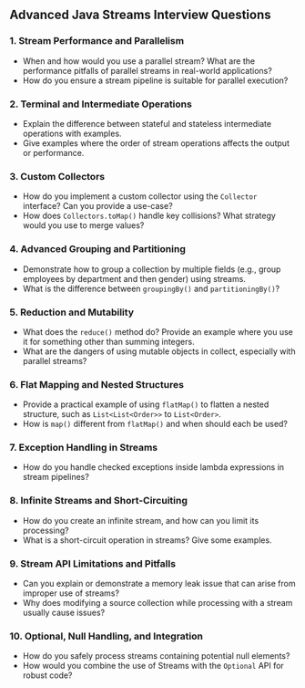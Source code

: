 ## Advanced Java Streams Interview Questions

### 1. Stream Performance and Parallelism
- When and how would you use a parallel stream? What are the performance pitfalls of parallel streams in real-world applications?
- How do you ensure a stream pipeline is suitable for parallel execution?

### 2. Terminal and Intermediate Operations
- Explain the difference between stateful and stateless intermediate operations with examples.
- Give examples where the order of stream operations affects the output or performance.

### 3. Custom Collectors
- How do you implement a custom collector using the `Collector` interface? Can you provide a use-case?
- How does `Collectors.toMap()` handle key collisions? What strategy would you use to merge values?

### 4. Advanced Grouping and Partitioning
- Demonstrate how to group a collection by multiple fields (e.g., group employees by department and then gender) using streams.
- What is the difference between `groupingBy()` and `partitioningBy()`?

### 5. Reduction and Mutability
- What does the `reduce()` method do? Provide an example where you use it for something other than summing integers.
- What are the dangers of using mutable objects in collect, especially with parallel streams?

### 6. Flat Mapping and Nested Structures
- Provide a practical example of using `flatMap()` to flatten a nested structure, such as `List<List<Order>>` to `List<Order>`.
- How is `map()` different from `flatMap()` and when should each be used?

### 7. Exception Handling in Streams
- How do you handle checked exceptions inside lambda expressions in stream pipelines?

### 8. Infinite Streams and Short-Circuiting
- How do you create an infinite stream, and how can you limit its processing?
- What is a short-circuit operation in streams? Give some examples.

### 9. Stream API Limitations and Pitfalls
- Can you explain or demonstrate a memory leak issue that can arise from improper use of streams?
- Why does modifying a source collection while processing with a stream usually cause issues?

### 10. Optional, Null Handling, and Integration
- How do you safely process streams containing potential null elements?
- How would you combine the use of Streams with the `Optional` API for robust code?

